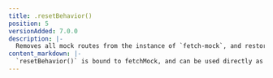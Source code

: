 ```yaml
---
title: .resetBehavior()
position: 5
versionAdded: 7.0.0
description: |-
  Removes all mock routes from the instance of `fetch-mock`, and restores `fetch` to its original implementation if mocking globally. Will not clear data recorded for `fetch`'s calls. Optionally pass in a `{sticky: true}` option to remove even sticky routes.
content_markdown: |-
  `resetBehavior()` is bound to fetchMock, and can be used directly as a callback e.g. `afterEach(fetchMock.resetBehavior)` will work just fine. There is no need for `afterEach(() => fetchMock.resetBehavior())`
---
```

